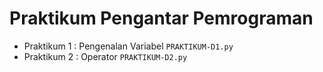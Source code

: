 # Praktikum Pengantar Pemrograman

* Praktikum 1 : Pengenalan Variabel
  `PRAKTIKUM-D1.py`
* Praktikum 2 : Operator
  `PRAKTIKUM-D2.py`
